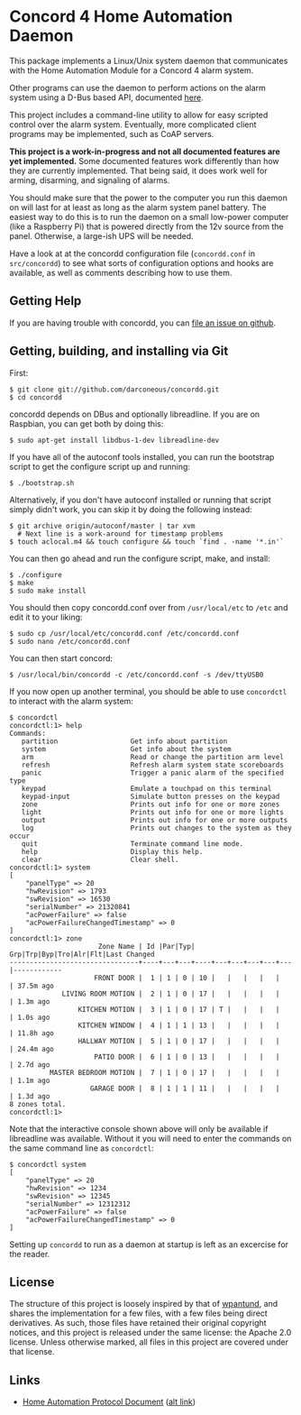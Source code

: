 Concord 4 Home Automation Daemon
=============================

This package implements a Linux/Unix system daemon that communicates
with the Home Automation Module for a Concord 4 alarm system.

Other programs can use the daemon to perform actions on the alarm
system using a D-Bus based API, documented [here][dbus-protoocol].

This project includes a command-line utility to allow for easy
scripted control over the alarm system. Eventually, more complicated
client programs may be implemented, such as CoAP servers.

**This project is a work-in-progress and not all documented features are
yet implemented.** Some documented features work differently than how
they are currently implemented. That being said, it does work well for
arming, disarming, and signaling of alarms.

You should make sure that the power to the computer you run this
daemon on will last for at least as long as the alarm system panel
battery. The easiest way to do this is to run the daemon on a small
low-power computer (like a Raspberry Pi) that is powered directly from
the 12v source from the panel. Otherwise, a large-ish UPS will be
needed.

Have a look at at the concordd configuration file (`concordd.conf`
in `src/concordd`) to see what sorts of configuration options and
hooks are available, as well as comments describing how to use them.

## Getting Help ##

If you are having trouble with concordd, you can [file an issue on
github](https://github.com/darconeous/concordd/issues/new).

## Getting, building, and installing via Git ##

First:

	$ git clone git://github.com/darconeous/concordd.git
	$ cd concordd

concordd depends on DBus and optionally libreadline. If you are on
Raspbian, you can get both by doing this:

	$ sudo apt-get install libdbus-1-dev libreadline-dev

If you have all of the autoconf tools installed, you can run
the bootstrap script to get the configure script up and running:

    $ ./bootstrap.sh

Alternatively, if you don't have autoconf installed or running
that script simply didn't work, you can skip it by doing
the following instead:

	$ git archive origin/autoconf/master | tar xvm
	  # Next line is a work-around for timestamp problems
	$ touch aclocal.m4 && touch configure && touch `find . -name '*.in'`

You can then go ahead and run the configure script, make, and install:

	$ ./configure
	$ make
	$ sudo make install

You should then copy concordd.conf over from `/usr/local/etc` to `/etc`
and edit it to your liking:

	$ sudo cp /usr/local/etc/concordd.conf /etc/concordd.conf
	$ sudo nano /etc/concordd.conf

You can then start concord:

    $ /usr/local/bin/concordd -c /etc/concordd.conf -s /dev/ttyUSB0

If you now open up another terminal, you should be able to use
`concordctl` to interact with the alarm system:

	$ concordctl
	concordctl:1> help
	Commands:
	   partition                  Get info about partition
	   system                     Get info about the system
	   arm                        Read or change the partition arm level
	   refresh                    Refresh alarm system state scoreboards
	   panic                      Trigger a panic alarm of the specified type
	   keypad                     Emulate a touchpad on this terminal
	   keypad-input               Simulate button presses on the keypad
	   zone                       Prints out info for one or more zones
	   light                      Prints out info for one or more lights
	   output                     Prints out info for one or more outputs
	   log                        Prints out changes to the system as they occur
	   quit                       Terminate command line mode.
	   help                       Display this help.
	   clear                      Clear shell.
	concordctl:1> system
	[
		"panelType" => 20
		"hwRevision" => 1793
		"swRevision" => 16530
		"serialNumber" => 21320841
		"acPowerFailure" => false
		"acPowerFailureChangedTimestamp" => 0
	]
	concordctl:1> zone
						  Zone Name | Id |Par|Typ| Grp|Trp|Byp|Tro|Alr|Flt|Last Changed
	--------------------------------+----+---+---+----+---+---+---+---+---|------------
						 FRONT DOOR |  1 | 1 | 0 | 10 |   |   |   |   |   | 37.5m ago
				 LIVING ROOM MOTION |  2 | 1 | 0 | 17 |   |   |   |   |   | 1.3m ago
					 KITCHEN MOTION |  3 | 1 | 0 | 17 | T |   |   |   |   | 1.0s ago
					 KITCHEN WINDOW |  4 | 1 | 1 | 13 |   |   |   |   |   | 11.8h ago
					 HALLWAY MOTION |  5 | 1 | 0 | 17 |   |   |   |   |   | 24.4m ago
						 PATIO DOOR |  6 | 1 | 0 | 13 |   |   |   |   |   | 2.7d ago
			  MASTER BEDROOM MOTION |  7 | 1 | 0 | 17 |   |   |   |   |   | 1.1m ago
						GARAGE DOOR |  8 | 1 | 1 | 11 |   |   |   |   |   | 1.3d ago
	8 zones total.
	concordctl:1>

Note that the interactive console shown above will only be available
if libreadline was available. Without it you will need to enter the
commands on the same command line as `concordctl`:

	$ concordctl system
	[
		"panelType" => 20
		"hwRevision" => 1234
		"swRevision" => 12345
		"serialNumber" => 12312312
		"acPowerFailure" => false
		"acPowerFailureChangedTimestamp" => 0
	]

Setting up `concordd` to run as a daemon at startup is left as an
excercise for the reader.

## License ##

The structure of this project is loosely inspired by that of
[wpantund][], and shares the implementation for a few files, with a
few files being direct derivatives. As such, those files have retained
their original copyright notices, and this project is released under
the same license: the Apache 2.0 license. Unless otherwise marked, all
files in this project are covered under that license.

## Links ##

[wpantund]: http://wpantund.org/
[dbus-protoocol]: https://github.com/darconeous/concordd/tree/master/doc/dbus-protocol.md

 * [Home Automation Protocol Document](https://docs.google.com/file/d/0B2YZbA-Smf2WMW9udFZJUVZ4YTg/view) ([alt link](https://web.archive.org/web/20150616041642/http://www.interlogix.com/_/assets/library/Automation%20Module%20Protocol.pdf))
